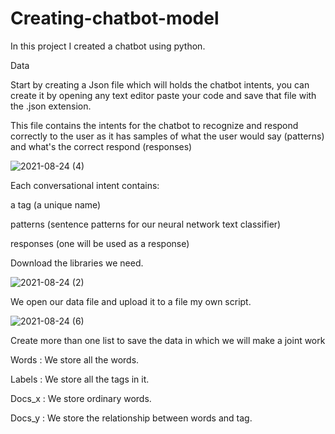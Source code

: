 # Creating-chatbot-model

In this project I created a chatbot using python.

Data

Start by creating a Json file which will holds the chatbot intents, you can create it by opening any text editor paste your code and save that file with the .json extension.

This file contains the intents for the chatbot to recognize and respond correctly to the user as it has samples of what the user would say (patterns) and what's the correct respond (responses)

![2021-08-24 (4)](https://user-images.githubusercontent.com/86461558/130567924-40a751d3-72f2-435b-85ca-3bb49cbbf998.png)


Each conversational intent contains:

a tag (a unique name)

patterns (sentence patterns for our neural network text classifier)

responses (one will be used as a response)



Download the libraries we need.

![2021-08-24 (2)](https://user-images.githubusercontent.com/86461558/130568083-08243b60-d1d9-4bb8-a4bd-203bd77a123a.png)

We open our data file and upload it to a file
my own script.

![2021-08-24 (6)](https://user-images.githubusercontent.com/86461558/130578081-d636d2a6-2335-4136-a30c-eb9a02cfd205.png)



Create more than one list to save the data in which we will make a joint work

Words :  We store all the words.

Labels : We store all the tags in it.

Docs_x : We store ordinary words.

Docs_y : We store the relationship between words and tag.


 
 
 
